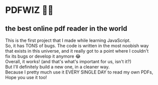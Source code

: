# PDFWIZ 🧙‍♂️
<h2>the best online pdf reader in the world</h2>

This is the first project that I made while learning JavaScript.</br>
So, it has TONS of bugs. The code is written in the most noobish way</br>
that exists in this universe, and it really got to a point where I couldn't</br>
fix its bugs or develop it anymore 😂</br>
Overall, it works! (and that's what's important for us, isn't it?)</br>
But I'll definitely build a new one, in a cleaner way.</br>
Because I pretty much use it EVERY SINGLE DAY to read my own PDFs, Hope you use it too!</br>
